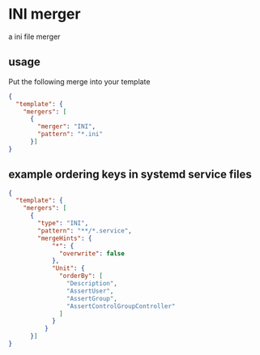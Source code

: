 # INI merger

a ini file merger

## usage

Put the following merge into your template

```json
{
  "template": {
    "mergers": [
      {
        "merger": "INI",
        "pattern": "*.ini"
      }]
}
```

## example ordering keys in systemd service files

```json
{
  "template": {
    "mergers": [
      {
        "type": "INI",
        "pattern": "**/*.service",
        "mergeHints": {
            "*": {
              "overwrite": false
            },
            "Unit": {
              "orderBy": [
                "Description",
                "AssertUser",
                "AssertGroup",
                "AssertControlGroupController"
              ]
            }
          }
      }]
}
```
